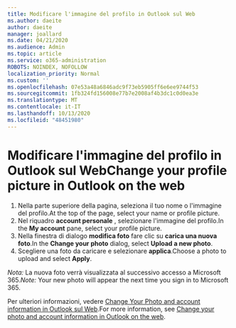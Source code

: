 ```yaml
---
title: Modificare l'immagine del profilo in Outlook sul Web
ms.author: daeite
author: daeite
manager: joallard
ms.date: 04/21/2020
ms.audience: Admin
ms.topic: article
ms.service: o365-administration
ROBOTS: NOINDEX, NOFOLLOW
localization_priority: Normal
ms.custom: ''
ms.openlocfilehash: 07e53a48a6846adc9f73eb5905ff6e6ee9744f53
ms.sourcegitcommit: 1fb324fd156008e77b7e2008af4b3dc1c0d0ea3e
ms.translationtype: MT
ms.contentlocale: it-IT
ms.lasthandoff: 10/13/2020
ms.locfileid: "48451980"
---
```

# <a name="change-your-profile-picture-in-outlook-on-the-web"></a><span data-ttu-id="ed9df-102">Modificare l'immagine del profilo in Outlook sul Web</span><span class="sxs-lookup"><span data-stu-id="ed9df-102">Change your profile picture in Outlook on the web</span></span>

1. <span data-ttu-id="ed9df-103">Nella parte superiore della pagina, seleziona il tuo nome o l'immagine del profilo.</span><span class="sxs-lookup"><span data-stu-id="ed9df-103">At the top of the page, select your name or profile picture.</span></span>
1. <span data-ttu-id="ed9df-104">Nel riquadro **account personale** , selezionare l'immagine del profilo.</span><span class="sxs-lookup"><span data-stu-id="ed9df-104">In the **My account** pane, select your profile picture.</span></span>
1. <span data-ttu-id="ed9df-105">Nella finestra di dialogo **modifica foto** fare clic su **carica una nuova foto**.</span><span class="sxs-lookup"><span data-stu-id="ed9df-105">In the **Change your photo** dialog, select **Upload a new photo**.</span></span>
1. <span data-ttu-id="ed9df-106">Scegliere una foto da caricare e selezionare **applica**.</span><span class="sxs-lookup"><span data-stu-id="ed9df-106">Choose a photo to upload and select **Apply**.</span></span>

<span data-ttu-id="ed9df-107">*Nota:* La nuova foto verrà visualizzata al successivo accesso a Microsoft 365.</span><span class="sxs-lookup"><span data-stu-id="ed9df-107">*Note:* Your new photo will appear the next time you sign in to Microsoft 365.</span></span>

<span data-ttu-id="ed9df-108">Per ulteriori informazioni, vedere [Change Your Photo and account information in Outlook sul Web](https://support.office.com/article/b2dbb289-851d-4bed-93c3-3e136f5659ec).</span><span class="sxs-lookup"><span data-stu-id="ed9df-108">For more information, see [Change your photo and account information in Outlook on the web](https://support.office.com/article/b2dbb289-851d-4bed-93c3-3e136f5659ec).</span></span>
